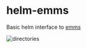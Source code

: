 # helm-emms

Basic helm interface to [emms](https://www.gnu.org/software/emms/)

![directories](image/helm-emms-directories.jpg)
